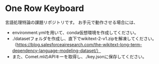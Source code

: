 # One Row Keyboard

言語処理特論の課題リポジトリです。
お手元で動作させる場合には、
- environment.ymlを用いて、conda仮想環境を作成してください。
- ./datasetフォルダを作成し、直下でwikitext-2-v1.zipを解凍してください。（https://blog.salesforceairesearch.com/the-wikitext-long-term-dependency-language-modeling-dataset/）
- また、Comet.mlのAPIキーを取得し、./key.jsonに保存してください。